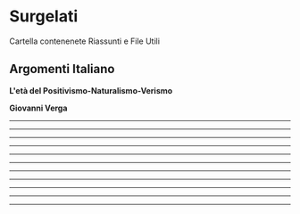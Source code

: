 # Surgelati

Cartella contenenete Riassunti e File Utili

## Argomenti Italiano

**L'età del Positivismo-Naturalismo-Verismo**

**Giovanni Verga**
****
****
****
****
****
****
****
****
****
****
****

<!--stackedit_data:
eyJoaXN0b3J5IjpbLTI2MTExNTQ5LDIxMzAxOTU3ODRdfQ==
-->